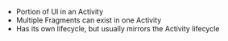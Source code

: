 * Portion of UI in an Activity
* Multiple Fragments can exist in one Activity
* Has its own lifecycle, but usually mirrors the Activity lifecycle
